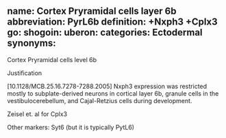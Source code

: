 name: Cortex Pryramidal cells layer 6b
abbreviation: PyrL6b
definition: +Nxph3 +Cplx3
go:
shogoin: 
uberon:
categories: Ectodermal
synonyms:
---

Cortex Pryramidal cells level 6b

Justification

[10.1128/MCB.25.16.7278-7288.2005] Nxph3 expression was restricted mostly to subplate-derived neurons in cortical layer 6b, granule cells in the vestibulocerebellum, and Cajal-Retzius cells during development. 

Zeisel et. al for Cplx3

Other markers:
Syt6 (but it is typically PytL6)